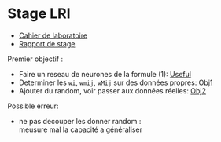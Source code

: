 # Stage LRI
 - [Cahier de laboratoire](https://github.com/QuentinN42/Cahier_De_Laboratoire_LRI)
 - [Rapport de stage](https://github.com/QuentinN42/Rapport_Stage_S4_Charpak)

Premier objectif :
 - Faire un reseau de neurones de la formule (1): [Useful](useful)
 - Determiner les `wi`, `wmij`, `wMij` sur des données propres: [Obj1](Obj1/README.md)
 - Ajouter du random, voir passer aux données réelles: [Obj2](Obj2/README.md)

Possible erreur:
 - ne pas decouper les donner random : \
    meusure mal la capacité a généraliser
